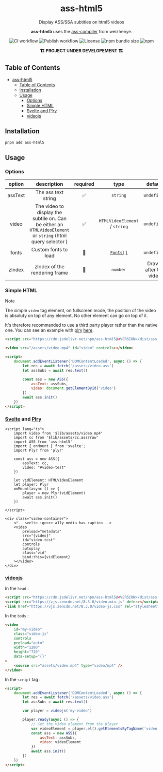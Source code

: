 <div align="center">

# ass-html5

Display ASS/SSA subtitles on html5 videos

**ass-html5** uses the [ass-compiler](https://github.com/weizhenye/ass-compiler/) from weizhenye.

![CI workflow](https://github.com/luxluth/ass-html5/actions/workflows/main.yml/badge.svg)
![Publish workflow](https://github.com/luxluth/ass-html5/actions/workflows/publish.yml/badge.svg)
![License](https://img.shields.io/github/license/luxluth/ass-html5?color=blue)
![npm bundle size](https://img.shields.io/bundlephobia/min/ass-html5)
![npm](https://img.shields.io/npm/v/ass-html5?logo=npm&color=white&link=https%3A%2F%2Fwww.npmjs.com%2Fpackage%2Fass-html5)

**🏗 PROJECT UNDER DEVELOPEMENT 🏗**

</div>

## Table of Contents

- [ass-html5](#ass-html5)
  - [Table of Contents](#table-of-contents)
  - [Installation](#installation)
  - [Usage](#usage)
    - [Options](#options)
    - [Simple HTML](#simple-html)
    - [Svelte and Plry](#svelte-and-plry)
    - [videojs](#videojs)

## Installation

```bash
pnpm add ass-html5
```

## Usage

### Options

| option  |                                                 description                                                 | required |             type              |        default        |
| :-----: | :---------------------------------------------------------------------------------------------------------: | :------: | :---------------------------: | :-------------------: |
| assText |                                             The ass text string                                             |    ✅    |           `string`            |      `undefined`      |
|  video  | The video to display the subtile on. Can be either an `HTMLVideoElement` or `string` (html query selector ) |    ✅    | `HTMLVideoElement` / `string` |      `undefined`      |
|  fonts  |                                            Custom fonts to load                                             |    🚫    | [`Fonts[]`](src/types.ts#L30) |      `undefined`      |
| zIndex  |                                        zIndex of the rendering frame                                        |    🚫    |           `number`            | Drawn after the video |

### Simple HTML

> [!NOTE]
> The simple `video` tag element, on fullscreen mode, the position of the video is absoluty on top of any element.
> No other element can go on top of it.
>
> It's therefore recommanded to use a third party player rather than the native one. You can see an example with [plry](https://github.com/sampotts/plyr) [here](#svelte-and-plry).

```html
<script src="https://cdn.jsdelivr.net/npm/ass-html5@<VERSION>/dist/ass.min.js"></script>
```

```html
<video src="/assets/video.mp4" id="video" controls></video>
```

```html
<script>
	document.addEventListener('DOMContentLoaded', async () => {
		let res = await fetch('/assets/video.ass')
		let assSubs = await res.text()

		const ass = new ASS({
			assText: assSubs,
			video: document.getElementById('video')
		})
		await ass.init()
	})
</script>
```

### [Svelte](https://github.com/sveltejs/svelte) and [Plry](https://github.com/sampotts/plyr)

```svelte
<script lang="ts">
    import video from '$lib/assets/video.mp4'
    import cc from '$lib/assets/cc.ass?raw'
    import ASS from 'ass-html5'
    import { onMount } from 'svelte';
    import Plyr from 'plyr'

    const ass = new ASS({
        assText: cc,
        video: "#video-test"
    })

    let vidElement: HTMLVideoElement
    let player: Plyr
    onMount(async () => {
        player = new Plyr(vidElement)
        await ass.init()
    })

</script>

<div class="video-container">
    <!-- svelte-ignore a11y-media-has-caption -->
    <video
        preload="metadata"
        src="{video}"
        id="video-test"
        controls
        autoplay
        class="vid"
        bind:this={vidElement}
    ></video>
</div>
```

### [videojs](https://github.com/videojs/video.js)

In the `head` :

```html
<script src="https://cdn.jsdelivr.net/npm/ass-html5@<VERSION>/dist/ass.min.js" defer></script>
<script src="https://vjs.zencdn.net/8.3.0/video.min.js" defer></script>
<link href="https://vjs.zencdn.net/8.3.0/video-js.css" rel="stylesheet" />
```

In the `body` :

```html
<video
	id="my-video"
	class="video-js"
	controls
	preload="auto"
	width="1280"
	height="720"
	data-setup="{}"
>
	<source src="assets/video.mp4" type="video/mp4" />
</video>
```

In the `script` tag :

```html
<script>
	document.addEventListener('DOMContentLoaded', async () => {
		let res = await fetch('/assets/video.ass')
		let assSubs = await res.text()

		var player = videojs('my-video')

		player.ready(async () => {
			// Get the video element from the player
			var videoElement = player.el().getElementsByTagName('video')[0]
			const ass = new ASS({
				assText: assSubs,
				video: videoElement
			})
			await ass.init()
		})
	})
</script>
```
